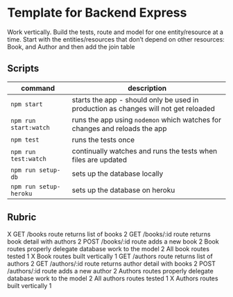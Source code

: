 # Template for Backend Express

Work vertically. Build the tests, route and model for one entity/resource at a time.
Start with the entities/resources that don’t depend on other resources: Book, and Author and then add the join table

## Scripts

| command                | description                                                                         |
| ---------------------- | ----------------------------------------------------------------------------------- |
| `npm start`            | starts the app - should only be used in production as changes will not get reloaded |
| `npm run start:watch`  | runs the app using `nodemon` which watches for changes and reloads the app          |
| `npm test`             | runs the tests once                                                                 |
| `npm run test:watch`   | continually watches and runs the tests when files are updated                       |
| `npm run setup-db`     | sets up the database locally                                                        |
| `npm run setup-heroku` | sets up the database on heroku                                                      |

## Rubric

X GET /books route returns list of books 2
GET /books/:id route returns book detail with authors 2
POST /books/:id route adds a new book 2
Book routes properly delegate database work to the model 2
All book routes tested 1
X Book routes built vertically 1
GET /authors route returns list of authors 2
GET /authors/:id route returns author detail with books 2
POST /authors/:id route adds a new author 2
Authors routes properly delegate database work to the model 2
All authors routes tested 1
X Authors routes built vertically 1
